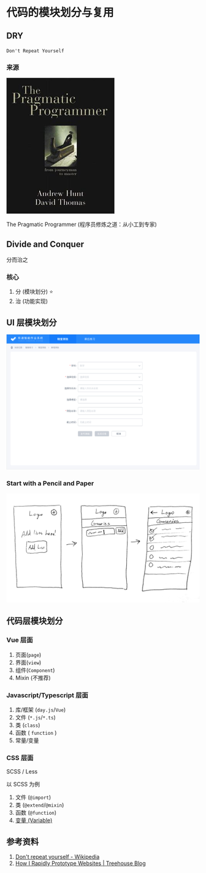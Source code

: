 # 代码的模块划分与复用

## DRY

`Don't Repeat Yourself`

### 来源

![The Pragmatic Programmer](./code-module/The_pragmatic_programmer.jpg)

The Pragmatic Programmer (程序员修炼之道：从小工到专家)

## Divide and Conquer

分而治之

### 核心

1. 分 (模块划分) ⭐️
1. 治 (功能实现)

## UI 层模块划分

![UI](./code-module/WX20201030-153406@2x.png)

### Start with a Pencil and Paper

![prototype](./code-module/odot-drawing.png)

## 代码层模块划分

### Vue 层面

1. 页面(`page`)
1. 界面(`view`)
1. 组件(`Component`)
1. Mixin (不推荐)

### Javascript/Typescript 层面

1. 库/框架 (`day.js`/`Vue`)
1. 文件 (`*.js`/`*.ts`)
1. 类 (`class`)
1. 函数 ( `function` )
1. 常量/变量

### CSS 层面

SCSS / Less

以 SCSS 为例

1. 文件 (`@import`)
1. 类 (`@extend`/`@mixin`)
1. 函数 (`@function`)
1. [变量 (Variable)](https://sass-lang.com/documentation/variables)

## 参考资料

1. [Don't repeat yourself - Wikipedia](https://en.wikipedia.org/wiki/Don%27t_repeat_yourself)
1. [How I Rapidly Prototype Websites | Treehouse Blog](https://blog.teamtreehouse.com/rapidly-prototype-websites)
